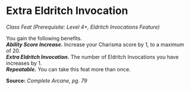# Extra Eldritch Invocation
*Class Feat (Prerequisite: Level 4+, Eldritch Invocations Feature)*

You gain the following benefits.  
***Ability Score Increase.*** Increase your Charisma score by 1, to a maximum of 20.  
***Extra Eldritch Invocation.*** The number of Eldritch Invocations you have increases by 1.  
***Repeatable.*** You can take this feat more than once.



**Source:** *Complete Arcane, pg. 79*